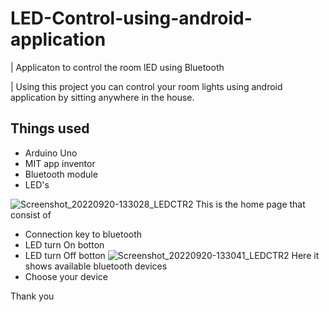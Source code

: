 # LED-Control-using-android-application
| Applicaton to control the room lED using Bluetooth

| Using this project you can control your room lights using android application by sitting anywhere in the house.

## Things used
   * Arduino Uno
   * MIT app inventor
   * Bluetooth module
   * LED's
  
![Screenshot_20220920-133028_LEDCTR2](https://user-images.githubusercontent.com/107678418/191203185-2927aaf8-1f7f-4194-a855-3e3971b3cfe0.png)
 This is the home page that consist of
  *  Connection key to bluetooth
  *  LED turn On botton
  *  LED turn Off botton
  ![Screenshot_20220920-133041_LEDCTR2](https://user-images.githubusercontent.com/107678418/191204558-b833028c-40cd-4a5e-b37c-ad9b31d57a6a.png)
 Here it shows available bluetooth devices
  * Choose your device
  
  Thank you
